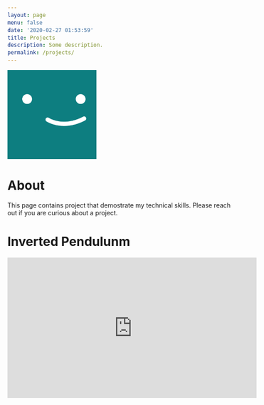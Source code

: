 ```yaml
---
layout: page
menu: false
date: '2020-02-27 01:53:59'
title: Projects
description: Some description.
permalink: /projects/
---
```


<img class="img-rounded" src="/assets/img/uploads/profile.png" alt="Thomas A. Anderson" width="200">

# About

This page contains project that demostrate my technical skills. Please reach out if you are curious about a project.

<meta
  http-equiv="Content-Security-Policy"
  content="default-src 'self'; img-src https://*; child-src 'none';" />

# Inverted Pendulunm
<iframe width="560" height="315" src="https://www.youtube.com/embed/itb_ErOLqjk?si=w-6nuJb7stO2JNoW" title="YouTube video player" frameborder="0" allow="accelerometer; autoplay; clipboard-write; encrypted-media; gyroscope; picture-in-picture; web-share" referrerpolicy="strict-origin-when-cross-origin" allowfullscreen></iframe>

